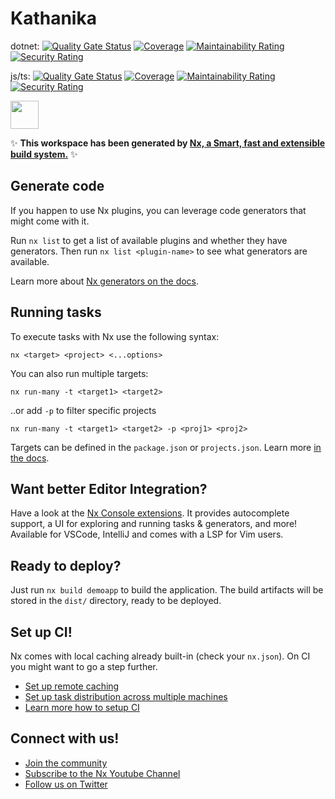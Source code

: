 # Kathanika

dotnet: [![Quality Gate Status](https://sonarcloud.io/api/project_badges/measure?project=kathanika-server-sln&metric=alert_status)](https://sonarcloud.io/summary/new_code?id=kathanika-server-sln)
[![Coverage](https://sonarcloud.io/api/project_badges/measure?project=kathanika-server-sln&metric=coverage)](https://sonarcloud.io/summary/new_code?id=kathanika-server-sln)
[![Maintainability Rating](https://sonarcloud.io/api/project_badges/measure?project=kathanika-server-sln&metric=sqale_rating)](https://sonarcloud.io/summary/new_code?id=kathanika-server-sln)
[![Security Rating](https://sonarcloud.io/api/project_badges/measure?project=kathanika-server-sln&metric=security_rating)](https://sonarcloud.io/summary/new_code?id=kathanika-server-sln)

js/ts: [![Quality Gate Status](https://sonarcloud.io/api/project_badges/measure?project=ts-projects&metric=alert_status)](https://sonarcloud.io/summary/new_code?id=ts-projects)
[![Coverage](https://sonarcloud.io/api/project_badges/measure?project=ts-projects&metric=coverage)](https://sonarcloud.io/summary/new_code?id=ts-projects)
[![Maintainability Rating](https://sonarcloud.io/api/project_badges/measure?project=ts-projects&metric=sqale_rating)](https://sonarcloud.io/summary/new_code?id=ts-projects)
[![Security Rating](https://sonarcloud.io/api/project_badges/measure?project=ts-projects&metric=security_rating)](https://sonarcloud.io/summary/new_code?id=ts-projects)

<a alt="Nx logo" href="https://nx.dev" target="_blank" rel="noreferrer"><img src="https://raw.githubusercontent.com/nrwl/nx/master/images/nx-logo.png" width="45"></a>

✨ **This workspace has been generated by [Nx, a Smart, fast and extensible build system.](https://nx.dev)** ✨

## Generate code

If you happen to use Nx plugins, you can leverage code generators that might come with it.

Run `nx list` to get a list of available plugins and whether they have generators. Then run `nx list <plugin-name>` to see what generators are available.

Learn more about [Nx generators on the docs](https://nx.dev/plugin-features/use-code-generators).

## Running tasks

To execute tasks with Nx use the following syntax:

```
nx <target> <project> <...options>
```

You can also run multiple targets:

```
nx run-many -t <target1> <target2>
```

..or add `-p` to filter specific projects

```
nx run-many -t <target1> <target2> -p <proj1> <proj2>
```

Targets can be defined in the `package.json` or `projects.json`. Learn more [in the docs](https://nx.dev/core-features/run-tasks).

## Want better Editor Integration?

Have a look at the [Nx Console extensions](https://nx.dev/nx-console). It provides autocomplete support, a UI for exploring and running tasks & generators, and more! Available for VSCode, IntelliJ and comes with a LSP for Vim users.

## Ready to deploy?

Just run `nx build demoapp` to build the application. The build artifacts will be stored in the `dist/` directory, ready to be deployed.

## Set up CI!

Nx comes with local caching already built-in (check your `nx.json`). On CI you might want to go a step further.

- [Set up remote caching](https://nx.dev/core-features/share-your-cache)
- [Set up task distribution across multiple machines](https://nx.dev/nx-cloud/features/distribute-task-execution)
- [Learn more how to setup CI](https://nx.dev/recipes/ci)

## Connect with us!

- [Join the community](https://nx.dev/community)
- [Subscribe to the Nx Youtube Channel](https://www.youtube.com/@nxdevtools)
- [Follow us on Twitter](https://twitter.com/nxdevtools)

